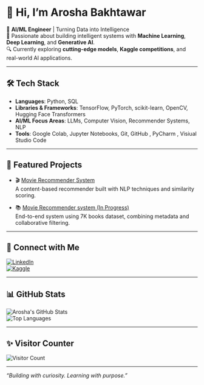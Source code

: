 # 👋 Hi, I’m Arosha Bakhtawar

🎯 **AI/ML Engineer** | Turning Data into Intelligence  
🧠 Passionate about building intelligent systems with **Machine Learning**, **Deep Learning**, and **Generative AI**.  
🔍 Currently exploring **cutting-edge models**, **Kaggle competitions**, and real-world AI applications.  

---

## 🛠️ Tech Stack

- **Languages**: Python, SQL  
- **Libraries & Frameworks**: TensorFlow, PyTorch, scikit-learn, OpenCV, Hugging Face Transformers  
- **AI/ML Focus Areas**: LLMs, Computer Vision, Recommender Systems, NLP  
- **Tools**: Google Colab, Jupyter Notebooks, Git, GitHub , PyCharm  , Visiual Studio Code

---

## 🚀 Featured Projects

- 🎬 [Movie Recommender System](https://github.com/arosha27/ML-Project-MovieRecommenderSystem)  
  A content-based recommender built with NLP techniques and similarity scoring.

- 📚 [Movie Recommender system (In Progress)](https://github.com/arosha27/BookRecommenderSystem)  
  End-to-end system using 7K books dataset, combining metadata and collaborative filtering.

---

## 🔗 Connect with Me

[![LinkedIn](https://img.shields.io/badge/LinkedIn-blue?logo=linkedin&logoColor=white)](https://www.linkedin.com/in/aroshaamin)  
[![Kaggle](https://img.shields.io/badge/Kaggle-blue?logo=kaggle&logoColor=white)](https://www.kaggle.com/aroshaamin)

---

## 📊 GitHub Stats

![Arosha's GitHub Stats](https://github-readme-stats.vercel.app/api?username=arosha27&show_icons=true&theme=calm&hide_border=true)  
![Top Languages](https://github-readme-stats.vercel.app/api/top-langs/?username=arosha27&layout=compact&theme=calm&hide_border=true)

---

## ✨ Visitor Counter

![Visitor Count](https://komarev.com/ghpvc/?username=arosha27&color=blue)

---

_“Building with curiosity. Learning with purpose.”_
